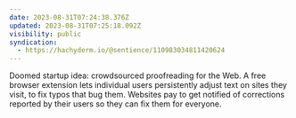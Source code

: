 ```yaml
---
date: 2023-08-31T07:24:38.376Z
updated: 2023-08-31T07:25:18.092Z
visibility: public
syndication:
  - https://hachyderm.io/@sentience/110983034811420624
---
```

Doomed startup idea: crowdsourced proofreading for the Web. A free browser extension lets individual users persistently adjust text on sites they visit, to fix typos that bug them. Websites pay to get notified of corrections reported by their users so they can fix them for everyone.
